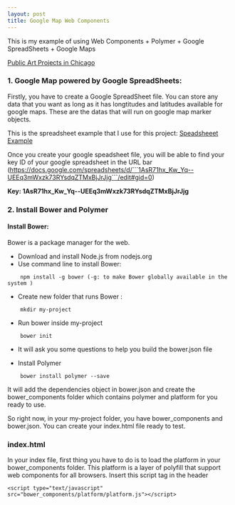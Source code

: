 ```yaml
---
layout: post
title: Google Map Web Components
---
```


This is my example of using Web Components + Polymer + Google SpreadSheets + Google Maps

[Public Art Projects in Chicago](http://iam.colum.edu/students/vi.nguyenngocuyen/FA2014/Emergent%20Web%20Technologies/app/index.html)

### 1. Google Map powered by Google SpreadSheets:
  Firstly, you have to create a Google SpreadSheet file. You can store any data that you want as long as it has longtitudes and latitudes available for google maps. These are the datas that will run on google map marker objects.
  
 This is the spreadsheet example that I use for this project:
 [Speadsheeet Example](https://docs.google.com/spreadsheets/d/1AsR71hx_Kw_Yq--UEEq3mWxzk73RYsdqZTMxBjJrJjg/edit?usp=sharing)
 
 
 Once you create your google speadsheet file, you will be able to find your key ID of your google spreadsheet in the URL bar (https://docs.google.com/spreadsheets/d/```1AsR71hx_Kw_Yq--UEEq3mWxzk73RYsdqZTMxBjJrJjg```/edit#gid=0)

<strong>Key: 1AsR71hx_Kw_Yq--UEEq3mWxzk73RYsdqZTMxBjJrJjg </strong>
 

### 2. Install Bower and Polymer

#### Install Bower:
  Bower is a package manager for the web.
  
  - Download and install Node.js from nodejs.org
  - Use command line to install Bower: 
  
  ```
      npm install -g bower (-g: to make Bower globally available in the system )
  ```
  
  - Create new folder that runs Bower : 
  
  ```
      mkdir my-project
  ```
  
  - Run bower inside my-project
  
  ```
      bower init
  ```
  
  - It will ask you some questions to help you build the bower.json file
  
  - Install Polymer
  
  ```
      bower install polymer --save
  ```
  
  It will add the dependencies object in bower.json and create the bower_components folder which contains polymer and platform for you ready to use.
  
  So right now, in your my-project folder, you have bower_components and bower.json. You can create your index.html file ready to test.
  
### index.html
In your index file, first thing you have to do is to load the platform in your bower_components folder. This platform is a layer of polyfill that support web components for all browsers. Insert this script tag in the header

```
<script type="text/javascript" src="bower_components/platform/platform.js"></script>
```
